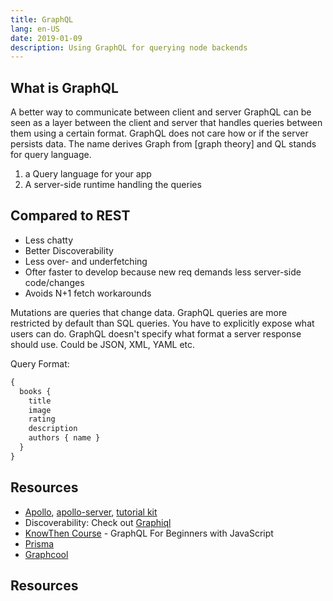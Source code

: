 ```yaml
---
title: GraphQL
lang: en-US
date: 2019-01-09
description: Using GraphQL for querying node backends
---
```


## What is GraphQL

A better way to communicate between client and server GraphQL can be seen as a layer between the client and server that handles queries between them using a certain format. GraphQL does not care how or if the server persists data. The name derives Graph from [graph theory] and QL stands for query language.

1. a Query language for your app
2. A server-side runtime handling the queries

## Compared to  REST

* Less chatty
* Better Discoverability
* Less over- and underfetching
* Ofter faster to develop because new req demands less server-side code/changes
* Avoids N+1 fetch workarounds

Mutations are queries that change data.
GraphQL queries are more restricted by default than SQL queries. You have to explicitly expose what users can do.
GraphQL doesn't specify what format a server response should use. Could be JSON, XML, YAML etc.

Query Format:

```js
{
  books {
    title
    image
    rating
    description
    authors { name }
  }
}
```

## Resources

* [Apollo](https://www.apollographql.com/), [apollo-server](https://github.com/apollographql/apollo-server), [tutorial kit](https://github.com/apollographql/apollo-tutorial-kit)
* Discoverability: Check out [Graphiql](https://graphql.github.io/swapi-graphql/)
* [KnowThen Course](https://courses.knowthen.com/p/graphql-for-beginners-with-javascript) - GraphQL For Beginners with JavaScript
* [Prisma](https://www.prisma.io/)
* [Graphcool](https://www.graph.cool/)




## Resources

